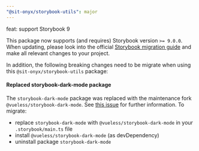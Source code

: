 ```yaml
---
"@sit-onyx/storybook-utils": major
---
```


feat: support Storybook 9

This package now supports (and requires) Storybook version `>= 9.0.0`. When updating, please look into the official [Storybook migration guide](https://storybook.js.org/docs/migration-guide) and make all relevant changes to your project.

In addition, the following breaking changes need to be migrate when using this `@sit-onyx/storybook-utils` package:

#### Replaced storybook-dark-mode package

The `storybook-dark-mode` package was replaced with the maintenance fork `@vueless/storybook-dark-mode`. See [this issue](https://github.com/hipstersmoothie/storybook-dark-mode/issues/295#issuecomment-2938151892) for further information. To migrate:

- replace `storybook-dark-mode` with `@vueless/storybook-dark-mode` in your `.storybook/main.ts` file
- install `@vueless/storybook-dark-mode` (as devDependency)
- uninstall package `storybook-dark-mode`
